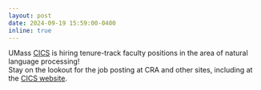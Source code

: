 ```yaml
---
layout: post
date: 2024-09-19 15:59:00-0400
inline: true
---
```


UMass [CICS](https://www.cics.umass.edu/) is hiring tenure-track faculty positions in the area of natural language processing!  
Stay on the lookout for the job posting at CRA and other sites, including at the
[CICS website](https://www.cics.umass.edu/about/employment).
